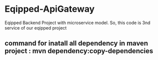 # Eqipped-ApiGateway
Eqipped Backend Project with microservice model. So, this code is 3nd service of our eqipped project

command for inatall all dependency in maven project : mvn dependency:copy-dependencies
---------------------------------------------------
